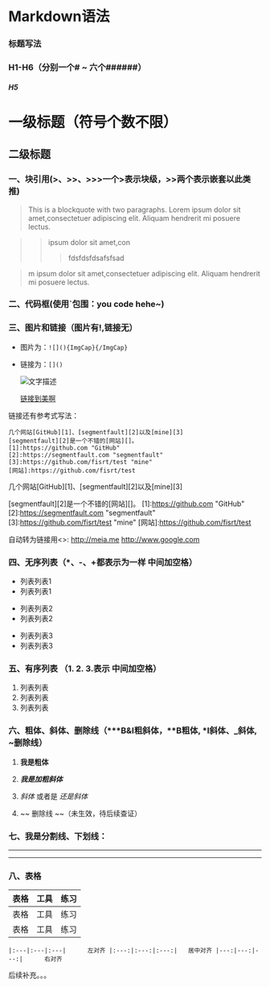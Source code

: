 # Markdown语法

### 标题写法

### H1-H6（分别一个# ~ 六个######）
##### H5


一级标题（符号个数不限）
========================
二级标题
-----

    
### 一、块引用(>、>>、>>>一个>表示块级，>>两个表示嵌套以此类推)   
> This is a blockquote with two paragraphs. Lorem ipsum dolor sit amet,consectetuer adipiscing elit. Aliquam hendrerit mi posuere lectus.

>> ipsum dolor sit amet,con
>>>fdsfdsfdsafsfsad

> m ipsum dolor sit amet,consectetuer adipiscing elit. Aliquam hendrerit mi posuere lectus.
    

### 二、代码框(使用`包围：you code hehe~)

### 三、图片和链接（图片有!,链接无）
* 图片为：`![](){ImgCap}{/ImgCap}	`
 	
* 链接为：`[]()`
 
  ![文字描述](http://cdn.meia.me/public/images/ilogo.svg)

  [链接到美啊](https://meia.me)

 链接还有参考式写法：

	几个网站[GitHub][1]、[segmentfault][2]以及[mine][3]		
	[segmentfault][2]是一个不错的[网站][]。		
	[1]:https://github.com "GitHub"		
	[2]:https://segmentfault.com "segmentfault"		
	[3]:https://github.com/fisrt/test "mine"		
	[网站]:https://github.com/fisrt/test	

几个网站[GitHub][1]、[segmentfault][2]以及[mine][3]

[segmentfault][2]是一个不错的[网站][]。
[1]:https://github.com "GitHub"		
[2]:https://segmentfault.com "segmentfault"		
[3]:https://github.com/fisrt/test "mine"
[网站]:https://github.com/fisrt/test

自动转为链接用<>:
<http://meia.me>
<http://www.google.com>

### 四、无序列表（*、-、+都表示为一样 中间加空格）   
* 列表列表1
* 列表列表1
+ 列表列表2
+ 列表列表2
- 列表列表3
- 列表列表3

### 五、有序列表 （1. 2. 3.表示 中间加空格）   
1. 列表列表
2. 列表列表
3. 列表列表

### 六、粗体、斜体、删除线（***B&I粗斜体，**B粗体, *I斜体、_斜体, ~删除线）
1. **我是粗体**

2. ***我是加粗斜体*** 

3. *斜体* 或者是 _还是斜体_

5.  ~~ 删除线 ~~（未生效，待后续查证）


### 七、我是分割线、下划线：
***
---

### 八、表格
| 表格| 工具| 练习|
| ---| ---| ---|
| 表格| 工具| 练习|
| 表格| 工具| 练习|


`
|:---|:---|:---|      左对齐
|:---:|:---:|:---:|   居中对齐
|---:|---:|---:|      右对齐
`






后续补充。。。
